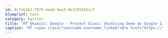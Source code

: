```yaml
---
id: 0c7eb3b3-7879-4ea8-9ee3-8e3295426ccf
blueprint: text
category: twitter
title: 'RT @kaaist: Google - Project Glass: Skydiving Demo at Google I/O 2012 nowlr.com/trend?t=30123 via @nowlr'
caption: 'RT <span class="username username_linked">@<a href="https://twitter.com/kaaist" title="Kyle Pearce">kaaist</a></span>: Google - Project Glass: Skydiving Demo at Google I/O 2012 <a href="http://nowlr.com/trend?t=30123" title="http://nowlr.com/trend?t=30123" class="link link_untco">nowlr.com/trend?t=30123</a> via @nowlr'
---
```

